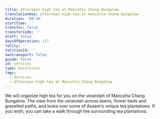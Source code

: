 ```yaml
---
title: Afternoon high tea at Mancotta Chang Bungalow
translationKey: afternoon-high-tea-at-mancotta-chang-bungalow
duration: '00:30'
startTime: ''
transfer: false
transferCode: ''
draft: false
daysOfOperation: 127
toCity: ''
toCitiesId: ''
owntransport: false
guide: false
id: services
type: excursions
tags:
  - Services
  - Afternoon high tea at Mancotta Chang Bungalow
---
```

We will organize high tea for you on the verandah of Mancotta Chang Bungalow. The view from the verandah across lawns, flower beds and gravelled paths, and looks over some of Assam's unique tea plantations. If you wish, you can take a walk through the surrounding tea plantations.